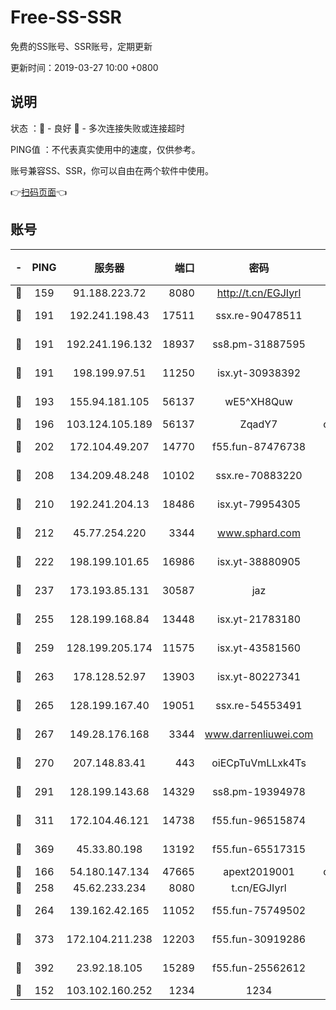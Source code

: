 # Free-SS-SSR

免费的SS账号、SSR账号，定期更新

更新时间：2019-03-27 10:00 +0800

## 说明

状态     ：🙂 - 良好 🙁 - 多次连接失败或连接超时

PING值   ：不代表真实使用中的速度，仅供参考。

账号兼容SS、SSR，你可以自由在两个软件中使用。

👉[扫码页面](https://liesauer.github.io/Free-SS-SSR/)👈

## 账号

|-|PING|服务器|端口|密码|加密方式|区域|
|:----:|:----:|:-----:|-----:|:----:|:----:|:----:|
|🙂|159|91.188.223.72|8080|http://t.cn/EGJIyrl|rc4-md5|RU|
|🙂|191|192.241.198.43|17511|ssx.re-90478511|aes-256-cfb|US|
|🙂|191|192.241.196.132|18937|ss8.pm-31887595|aes-256-cfb|US|
|🙂|191|198.199.97.51|11250|isx.yt-30938392|aes-256-cfb|US|
|🙂|193|155.94.181.105|56137|wE5^XH8Quw|aes-256-cfb|US|
|🙂|196|103.124.105.189|56137|ZqadY7|chacha20|US|
|🙂|202|172.104.49.207|14770|f55.fun-87476738|aes-256-cfb|SG|
|🙂|208|134.209.48.248|10102|ssx.re-70883220|aes-256-cfb|US|
|🙂|210|192.241.204.13|18486|isx.yt-79954305|aes-256-cfb|US|
|🙂|212|45.77.254.220|3344|www.sphard.com|aes-256-cfb|SG|
|🙂|222|198.199.101.65|16986|isx.yt-38880905|aes-256-cfb|US|
|🙂|237|173.193.85.131|30587|jaz|aes-256-cfb|US|
|🙂|255|128.199.168.84|13448|isx.yt-21783180|aes-256-cfb|SG|
|🙂|259|128.199.205.174|11575|isx.yt-43581560|aes-256-cfb|SG|
|🙂|263|178.128.52.97|13903|isx.yt-80227341|aes-256-cfb|SG|
|🙂|265|128.199.167.40|19051|ssx.re-54553491|aes-256-cfb|SG|
|🙂|267|149.28.176.168|3344|www.darrenliuwei.com|aes-256-cfb|AU|
|🙂|270|207.148.83.41|443|oiECpTuVmLLxk4Ts|aes-256-cfb|AU|
|🙂|291|128.199.143.68|14329|ss8.pm-19394978|aes-256-cfb|SG|
|🙂|311|172.104.46.121|14738|f55.fun-96515874|aes-256-cfb|SG|
|🙂|369|45.33.80.198|13192|f55.fun-65517315|aes-256-cfb|US|
|🙂|166|54.180.147.134|47665|apext2019001|chacha20|KR|
|🙂|258|45.62.233.234|8080|t.cn/EGJIyrl|rc4-md5|CA|
|🙂|264|139.162.42.165|11052|f55.fun-75749502|aes-256-cfb|SG|
|🙂|373|172.104.211.238|12203|f55.fun-30919286|aes-256-cfb|US|
|🙂|392|23.92.18.105|15289|f55.fun-25562612|aes-256-cfb|US|
|🙁|152|103.102.160.252|1234|1234|rc4-md5|JP|
